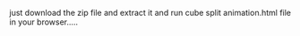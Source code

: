 just download the zip file and extract it and run cube split animation.html file in your browser.....
